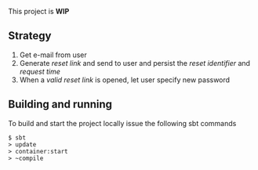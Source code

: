This project is __WIP__

Strategy
--------

1. Get e-mail from user
2. Generate _reset link_ and send to user and persist the _reset identifier_ and _request time_
3. When a _valid reset link_ is opened, let user specify new password


Building and running
--------------------

To build and start the project locally issue the following sbt commands

    $ sbt
    > update
    > container:start
    > ~compile
